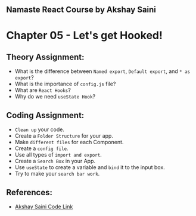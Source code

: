 ## Namaste React Course by Akshay Saini
# Chapter 05 - Let's get Hooked!


## Theory Assignment:
- What is the difference between `Named export`, `Default export`, and `* as export`?
- What is the importance of `config.js` file?
- What are `React Hooks`?
- Why do we need `useState Hook`?


## Coding Assignment:
- `Clean up` your code.
- Create a `Folder Structure` for your app.
- Make `different files` for each Component.
- Create a `config file`.
- Use all types of `import and export`.
- Create a `Search Box` in your App.
- Use `useState` to create a variable and `bind` it to the input box.
- Try to make your `search bar work`.

## References:
- [Akshay Saini Code Link](https://bitbucket.org/namastedev/namaste-react-live/src/master/)